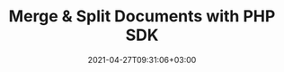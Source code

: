 ---
############################# Static ############################
layout: "product"
date: 2021-04-27T09:31:06+03:00
draft: false

product: "Merger"
product_tag: "merger"
platform: "PHP"
platform_tag: "php"

############################# Head ############################
head_title: "PHP Cloud SDK to Merge & Split PDF Word Excel Diagrams HTML Documents"
head_description: "PHP cloud document merger SDK and REST API to merge, join, remove and split pages of PDF, Word, Excel, diagrams &amp; HTML file formats."

############################# Header ############################
title: "Merge & Split Documents with PHP SDK"
description: "Cloud REST API for developers to quickly combine or split multiple documents of the same format within PHP based applications."
button:
    enable: true

############################# SubMenu ############################
submenu:
    enable: true
    
    left:
        img_alt: "GroupDocs.Merger Cloud SDK for PHP"
        image: "/sdk/272x272/groupdocs_merger-for-php.webp"
        product: "GroupDocs.Merger"
        platform: "PHP"

    middle:
        button:
            # button loop
            - link: "#overview"
              text: "Overview"

            # button loop
            - link: "#features"
              text: "Features"


            # button loop
            - link: "https://docs.groupdocs.cloud/merger/release-notes/"
              text: "Release Notes"

            # button loop
            - link: "https://purchase.groupdocs.cloud/pricing"
              text: "Pricing"

    right:
        link_download: "https://github.com/groupdocs-annotation-cloud/groupdocs-merger-cloud-php"
        link_learn: "https://docs.groupdocs.cloud/merger/"
        link_buy: "https://purchase.groupdocs.cloud/buy"

############################# Overview ############################
overview:
    enable: true
    content: |
      GroupDocs.Merger Cloud SDK for PHP is a programmatic solution to seamlessly join multiple documents of the same format into one, allowing to combine them page by page or choosing between the page ranges. The Cloud SDK supports many useful document operations to split one document into many, and create image representation of document pages in PNG, JPG and BMP formats for the better diagnosis of document structure and content within it.
      The document merger SDK is also capable to perform many useful merging and splitting operations on documents pages thus allowing you to move, remove, rotate, swap, extract or change the orientation of the pages with additional support of document information extraction and management of password-protected documents.
      GroupDocs.Merger Cloud SDK for PHP is built as a layer on top of GroupDocs.Merger Cloud REST API that can be used with any language or development platform that can call REST APIs.
    tabs:
      enable: true
      
      ## TAB ONE ##
      tab_one:
        description: |
          An overview of the features supported by the document merger Cloud API for PHP.
      
        left:
          enable: true
          icon: "fas fa-file"
          title: "Single Document Operations"
          content: |
            * Join multiple pages
            * Split document
            * Document pages preview
            * Change page order
            * Change page orientation
            * Extract pages
            * Remove pages
            * Rotate pages
            * Swap any two pages
        right:
          enable: true
          icon: "fas fa-files-o"
          title: "Multiple Files Operations"
          content: |
            * Combine multiple documents into one
            * Add document password
            * Update document password
            * Remove document password
            * Check document for password protection
      
      ## TAB TWO ##
      tab_two:
        description: |
          Document merger Cloud API for Java supported formats.

        left:
          enable: true
          table:
            # table loop
            - title: "Microsoft Office Formats"
              content: |
                * **Word**: DOC, DOCX, DOCM, DOT, DOTX, DOTM
                * **Excel**:  XLS, XLSX, XLSM, XLSB, XLT, XLTM, XLTX
                * **PowerPoint**: PPT, PPTX, PPS, PPSX
                * **Visio**: VDX, VSDX, VSDM, VSX, VSSX, VSSM, VTX, VSTX, VSTM
                * **OneNote**: ONE

        right:
          enable: true
          table:
            # table loop
            - title: "OpenDocument & Other Formats"
              content: |
                * **OpenDocument Formats**: ODT, OTT, ODP, OTP, ODS
                * **Fixed Layout**: PDF, XPS
                * **Text**: TXT, RTF, CSV, TSV
                * **Web**: HTML, MHT
                * **LaTex**: TEX
                * **eBook**: EPUB


      ## TAB THREE ##
      tab_three:
        description: |
          Supported Operating Systems and Frameworks
      
        left:
          enable: true
          table:
            # table loop
            - icon: "fab fa-windows"
              title: "Operating Systems"
              content: |
                * Microsoft Windows Desktop
                * Microsoft Windows Server
                * Linux
                * MacOS

            # table loop
            - icon: "fas fa-code"
              title: "Supported Frameworks"
              content: |
                * Java 7 (1.7) and above

        right:
          enable: true
          table:
            # table loop
            - icon: "fas fa-cogs"
              title: "Development Environments"
              content: |
                * NetBeans
                * IntelliJ IDEA
                * Eclipse
            # table loop
            - icon: "fas fa-tools"
              title: "Build Automation Tool"
              content: |
                * Maven

############################# Features ############################
features:
    enable: true
    title: "Document Merger REST API Features"

    feature:
      # feature loop
      - icon: "fas fa-files-o"
        content: "Combine multiple pages, slides or spreadsheets into a single document"

      # feature loop
      - icon: "fas fa-random"
        content: "Swap position of any two pages, slides or sheets within a document"

      # feature loop
      - icon: "fas fa-repeat"
        content: "Rotate pages by setting rotation angles like 90, 180 or 270 degrees"
      
      # feature loop
      - icon: "fas fa-scissors"
        content: "Split any document into smaller files"

      # feature loop
      - icon: "fas fa-times"
        content: "Remove any single or collection of specific pages"

      # feature loop
      - icon: "fas fa-refresh"
        content: "Change page orientation"

      # feature loop
      - icon: "fas fa-sort-amount-asc"
        content: "Rearrange pages, slides or diagrams"

      # feature loop
      - icon: "fas fa-key"
        content: "Set, reset & remove password"

      # feature loop
      - icon: "fas fa-list"
        content: "Fetch list of supported file formats"
    
    more_feature:
      
      # more_feature_loop
      - title: "Join multipe pages - PHP"
        content: |
          
          ```PHP
            //Get your App SID and App Key at https://dashboard.groupdocs.cloud (free registration is required).
            class JoinMultipleDocuments {
              public static function Run() {
              
                $documentApi = CommonUtils::GetDocumentApiInstance();
              
                $fileInfo1 = new Model\FileInfo();
                $fileInfo1->setFilePath("WordProcessing/four-pages.docx");         
                $item1 = new Model\JoinItem();        
                $item1->setFileInfo($fileInfo1);

                $fileInfo2 = new Model\FileInfo();
                $fileInfo2->setFilePath("WordProcessing/one-page.docx");          
                $item2 = new Model\JoinItem();
                $item2->setFileInfo($fileInfo2);                
              
                $options = new Model\JoinOptions();
                $options->setJoinItems([$item1, $item2]);
                $options->setOutputPath("Output/joined.docx");

                $request = new Requests\joinRequest($options);       
                $response = $documentApi->join($request);
              
                echo "Output file path: " . $response->getPath();    
                echo "\n";                        
              }
            }		
                ```
############################# Support ############################
support:
    enable: true

############################# Solutions ############################
solutions:
    enable: true
    title: "GroupDocs.Merger Cloud also offers individual document merger SDKs for other languages as listed below:"

    solution:
        # solution loop
        - img_alt: "GroupDocs.Merger Cloud for cURL"
          image: "/sdk/272x272/groupdocs_merger-for-curl.webp"
          product: "GroupDocs.Merger"
          platform: "Cloud for cURL"
          link: "/merger/curl"

        # solution loop
        - img_alt: "GroupDocs.Merger Cloud SDK for .NET"
          image: "/sdk/272x272/groupdocs_merger-for-net.webp"
          product: "GroupDocs.Merger"
          platform: ".NET"
          link: "/merger/net"

        # solution loop
        - img_alt: "GroupDocs.Merger Cloud SDK for Java"
          image: "/sdk/272x272/groupdocs_merger-for-java.webp"
          product: "GroupDocs.Merger"
          platform: "Java"
          link: "/merger/java"

        # solution loop
        - img_alt: "GroupDocs.Merger Cloud SDK for Python"
          image: "/sdk/272x272/groupdocs_merger-for-python.webp"
          product: "GroupDocs.Merger"
          platform: "Python"
          link: "/merger/python"

        # solution loop
        - img_alt: "GroupDocs.Merger Cloud SDK for Ruby"
          image: "/sdk/272x272/groupdocs_merger-for-ruby.webp"
          product: "GroupDocs.Merger"
          platform: "Ruby"
          link: "/merger/ruby"

        # solution loop
        - img_alt: "GroupDocs.Merger Cloud SDK for Node.js"
          image: "/sdk/272x272/groupdocs_merger-for-node.webp"
          product: "GroupDocs.Merger"
          platform: "Node.js"
          link: "/merger/nodejs"
        # solution loop
        - img_alt: "GroupDocs.Merger Cloud SDK for Android"
          image: "/sdk/272x272/groupdocs_merger-for-android.webp"
          product: "GroupDocs.Merger"
          platform: "Android"
          link: "/merger/android"
        

############################# Back to top ###############################
back_to_top:
  enable: true
---